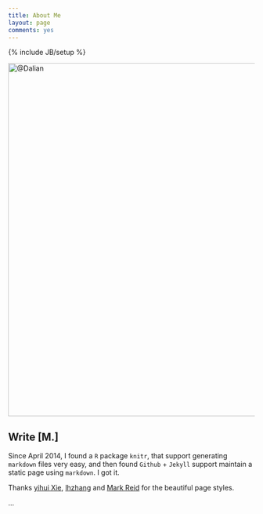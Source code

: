 ```yaml
---
title: About Me
layout: page
comments: yes
---
```

{% include JB/setup %}

<p><img href="" src="{{ base.url }}/assets/images/Aboutme.jpg" alt="@Dalian" align="middle" width="720" /> </p>

## Write  **[M.]**    

Since April 2014, I found a `R` package `knitr`, that support generating `markdown` files very easy, and then found `Github` + `Jekyll` support maintain a static page using `markdown`. I got it.

Thanks [yihui Xie](http://yihui.name), [lhzhang](http://lhzhang.com) and [Mark Reid](http://mark.reid.name/) for the beautiful page styles.


...

